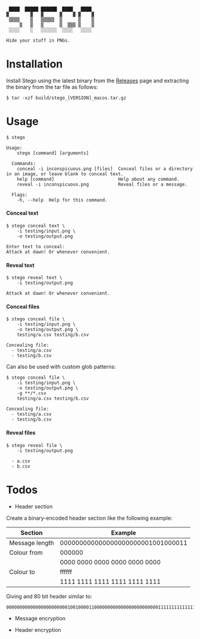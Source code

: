 ```
 ████  █████ ██████  ████   ████  
▓        ▓   ▓      ▓    ▓ ▓    ▓ 
 ▒▒▒▒    ▒   ▒▒▒▒▒  ▒      ▒    ▒ 
     ▒   ▒   ▒      ▒  ▒▒▒ ▒    ▒ 
 ░░░░    ░   ░░░░░░  ░░░░   ░░░░ 

Hide your stuff in PNGs.
```

# Installation

Install Stego using the latest binary from the [Releases](https://github.com/codingconcepts/stego/releases/latest) page and extracting the binary from the tar file as follows:

```
$ tar -xzf build/stego_[VERSION]_macos.tar.gz
```

# Usage

```
$ stego

Usage:
    stego [command] [arguments]

  Commands:
    conceal -i inconspicuous.png [files]  Conceal files or a directory in an image, or leave blank to conceal text.
    help [command]                        Help about any command.
    reveal -i inconspicuous.png           Reveal files or a message.

  Flags:
    -h, --help  Help for this command.
```

#### Conceal text

```
$ stego conceal text \
    -i testing/input.png \
    -o testing/output.png

Enter text to conceal:
Attack at dawn! Or whenever convenient.
```

#### Reveal text

```
$ stego reveal text \
    -i testing/output.png

Attack at dawn! Or whenever convenient.
```

#### Conceal files

```
$ stego conceal file \
    -i testing/input.png \
    -o testing/output.png \
    testing/a.csv testing/b.csv

Concealing file:
  - testing/a.csv
  - testing/b.csv
```

Can also be used with custom glob patterns:

```
$ stego conceal file \
    -i testing/input.png \
    -o testing/output.png \
    -g **/*.csv
    testing/a.csv testing/b.csv

Concealing file:
  - testing/a.csv
  - testing/b.csv
```

#### Reveal files

```
$ stego reveal file \
    -i testing/output.png

  - a.csv
  - b.csv
```

# Todos

* Header section

Create a binary-encoded header section like the following example:

| Section        | Example                           |
| -------        | -------                           |
| Message length | 000000000000000000000001001000011 |
| Colour from    | 000000
|                | 0000 0000 0000 0000 0000 0000     |
| Colour to      | ffffff                            |
|                | 1111 1111 1111 1111 1111 1111     |

Giving and 80 bit header similar to:

```
000000000000000000000001001000011000000000000000000000000111111111111111111111111
```

* Message encryption

* Header encryption